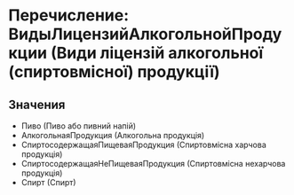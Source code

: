 ﻿# Перечисление: ВидыЛицензийАлкогольнойПродукции (Види ліцензій алкогольної (спиртовмісної) продукції)

## Значения

- Пиво (Пиво або пивний напій)
- АлкогольнаяПродукция (Алкогольна продукція)
- СпиртосодержащаяПищеваяПродукция (Спиртовмісна харчова продукція)
- СпиртосодержащаяНеПищеваяПродукция (Спиртовмісна нехарчова продукція)
- Спирт (Спирт)

